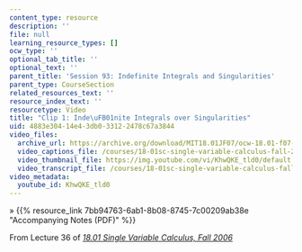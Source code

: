 ```yaml
---
content_type: resource
description: ''
file: null
learning_resource_types: []
ocw_type: ''
optional_tab_title: ''
optional_text: ''
parent_title: 'Session 93: Indefinite Integrals and Singularities'
parent_type: CourseSection
related_resources_text: ''
resource_index_text: ''
resourcetype: Video
title: "Clip 1: Inde\uFB01nite Integrals over Singularities"
uid: 4883e304-14e4-3db0-3312-2478c67a3844
video_files:
  archive_url: https://archive.org/download/MIT18.01JF07/ocw-18.01-f07-lec36_300k.mp4
  video_captions_file: /courses/18-01sc-single-variable-calculus-fall-2010/fcd0de15c3725595b0d3584fab7ca937_KhwQKE_tld0.vtt
  video_thumbnail_file: https://img.youtube.com/vi/KhwQKE_tld0/default.jpg
  video_transcript_file: /courses/18-01sc-single-variable-calculus-fall-2010/f014685cb9b88dc8cd059cacddd23f9c_KhwQKE_tld0.pdf
video_metadata:
  youtube_id: KhwQKE_tld0
---
```


» {{% resource_link 7bb94763-6ab1-8b08-8745-7c00209ab38e "Accompanying Notes (PDF)" %}}

From Lecture 36 of [_18.01 Single Variable Calculus, Fall 2006_](/courses/18-01-single-variable-calculus-fall-2006/pages/video-lectures)